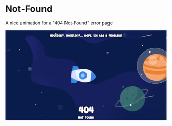 # Not-Found

A nice animation for a "404 Not-Found" error page

![Not-Found screenshot](./src/assets/screenshot.png)

